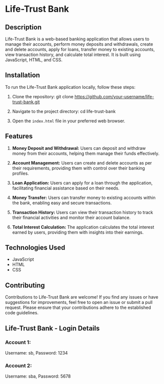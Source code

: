 

# Life-Trust Bank

## Description
Life-Trust Bank is a web-based banking application that allows users to manage their accounts, perform money deposits and withdrawals, create and delete accounts, apply for loans, transfer money to existing accounts, view transaction history, and calculate total interest. It is built using JavaScript, HTML, and CSS.

## Installation
To run the Life-Trust Bank application locally, follow these steps:

1. Clone the repository:
git clone https://github.com/your-username/life-trust-bank.git

2. Navigate to the project directory:
cd life-trust-bank


3. Open the `index.html` file in your preferred web browser.

## Features
1. **Money Deposit and Withdrawal:** Users can deposit and withdraw money from their accounts, helping them manage their funds effectively.

2. **Account Management:** Users can create and delete accounts as per their requirements, providing them with control over their banking profiles.

3. **Loan Application:** Users can apply for a loan through the application, facilitating financial assistance based on their needs.

4. **Money Transfer:** Users can transfer money to existing accounts within the bank, enabling easy and secure transactions.

5. **Transaction History:** Users can view their transaction history to track their financial activities and monitor their account balance.

6. **Total Interest Calculation:** The application calculates the total interest earned by users, providing them with insights into their earnings.

## Technologies Used
- JavaScript
- HTML
- CSS

## Contributing
Contributions to Life-Trust Bank are welcome! If you find any issues or have suggestions for improvements, feel free to open an issue or submit a pull request. Please ensure that your contributions adhere to the established code guidelines.

## Life-Trust Bank - Login Details

### Account 1:

Username: sb, Password: 1234

### Account 2:

Username: sba, Password: 5678

